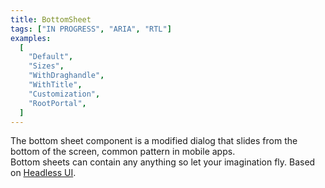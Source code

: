 ```yaml
---
title: BottomSheet
tags: ["IN PROGRESS", "ARIA", "RTL"]
examples:
  [
    "Default",
    "Sizes",
    "WithDraghandle",
    "WithTitle",
    "Customization",
    "RootPortal",
  ]
---
```


The bottom sheet component is a modified dialog that slides from the bottom of the screen, common pattern in mobile apps.
<br/>
Bottom sheets can contain any anything so let your imagination fly.
Based on [Headless UI](https://headlessui.com/).
